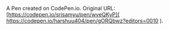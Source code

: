 # 

A Pen created on CodePen.io. Original URL: [https://codepen.io/srisamyu/pen/wveQKyP]( https://codepen.io/harshuu404/pen/gORQbwz?editors=0010 ).



